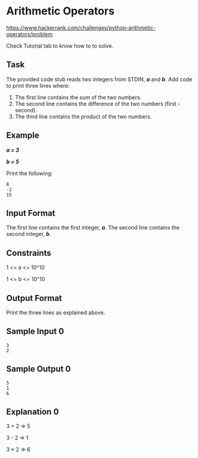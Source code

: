 # Arithmetic Operators

https://www.hackerrank.com/challenges/python-arithmetic-operators/problem

Check Tutorial tab to know how to to solve.

## Task

The provided code stub reads two integers from STDIN, ***a*** and ***b***. Add code to print three lines where:

1. The first line contains the sum of the two numbers.
2. The second line contains the difference of the two numbers (first - second).
3. The third line contains the product of the two numbers.

## Example

***a = 3***

***b = 5***

Print the following:

    8
    -2
    15

## Input Format

The first line contains the first integer, ***a***.
The second line contains the second integer, ***b***.

## Constraints

1 <= a <= 10^10

1 <= b <= 10^10

## Output Format

Print the three lines as explained above.

## Sample Input 0

    3
    2

## Sample Output 0

    5
    1
    6

## Explanation 0

3 + 2 => 5

3 - 2 => 1

3 * 2 => 6
